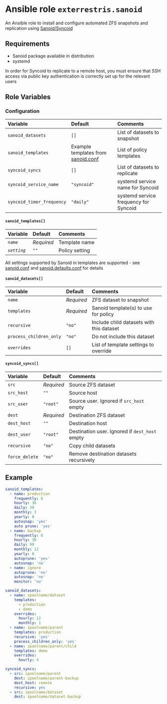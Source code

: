# Ansible role `exterrestris.sanoid`

An Ansible role to install and configure automated ZFS snapshots and replication using [Sanoid/Syncoid](https://github.com/jimsalterjrs/sanoid)

## Requirements

- Sanoid package available in distribution
- systemd

In order for Syncoid to replicate to a remote host, you must ensure that SSH access via public key authentication is correctly set up for the relevant users

## Role Variables

### Configuration
| Variable                  | Default      | Comments                              |
| :---                      | :---         | :---                                  |
| `sanoid_datasets`         | `[]`         | List of datasets to snapshot          |
| `sanoid_templates`        | Example templates from [sanoid.conf](https://github.com/jimsalterjrs/sanoid/blob/master/sanoid.conf) | List of policy templates |
| `syncoid_syncs`           | `[]`         | List of datasets to replicate         |
| `syncoid_service_name`    | `"syncoid"`  | systemd service name for Syncoid      |
| `syncoid_timer_frequency` | `"daily"`    | systemd service frequency for Syncoid |

#### `sanoid_templates[]`
| Variable     | Default    | Comments       |
| :---         | :---       | :---           |
| `name`       | *Required* | Template name  |
| *`setting`*  | `""`       | Policy setting |

All settings supported by Sanoid in templates are supported - see [sanoid.conf](https://github.com/jimsalterjrs/sanoid/blob/master/sanoid.conf) and [sanoid.defaults.conf](https://github.com/jimsalterjrs/sanoid/blob/master/sanoid.defaults.conf) for details

#### `sanoid_datasets[]`
| Variable                | Default    | Comments                                 |
| :---                    | :---       | :---                                     |
| `name`                  | *Required* | ZFS dataset to snapshot                  |
| `templates`             | *Required* | Sanoid template(s) to use for policy     |
| `recursive`             | `"no"`     | Include child datasets with this dataset |
| `process_children_only` | `"no"`     | Do not include this dataset              |
| `overrides`             | `[]`       | List of template settings to override    |

#### `syncoid_syncs[]`
| Variable       | Default    | Comments                                       |
| :---           | :---       | :---                                           |
| `src`          | *Required* | Source ZFS dataset                             |
| `src_host`     | `""`       | Source host                                    |
| `src_user`     | `"root"`   | Source user. Ignored if `src_host` empty       |
| `dest`         | *Required* | Destination ZFS dataset                        |
| `dest_host`    | `""`       | Destination host                               |
| `dest_user`    | `"root"`   | Destination user. Ignored if `dest_host` empty |
| `recursive`    | `"no"`     | Copy child datasets                            |
| `force_delete` | `"no"`     | Remove destination datasets recursively        |

## Example

```Yaml
sanoid_templates:
  - name: production
    frequently: 0
    hourly: 36
    daily: 30
    monthly: 3
    yearly: 0
    autosnap: 'yes'
    auto prune: 'yes'
  - name: backup
    frequently: 0
    hourly: 30
    daily: 90
    monthly: 12
    yearly: 0
    autoprune: 'yes'
    autosnap: 'no'
  - name: ignore
    autoprune: 'no'
    autosnap: 'no'
    monitor: 'no'

sanoid_datasets:
  - name: zpoolname/dataset
    templates:
      - production
      - demo
    overrides:
      hourly: 12
      monthly: 1
  - name: zpoolname/parent
    templates: production
    recursive: 'yes'
    process_children_only: 'yes'
  - name: zpoolname/parent/child
    templates: demo
    overrides:
      hourly: 4

syncoid_syncs:
  - src: zpoolname/parent
    dest: zpoolname/parent-backup
    dest_host: remote
    recursive: yes
  - src: zpoolname/dataset
    dest: zpoolname/dataset-backup
```
